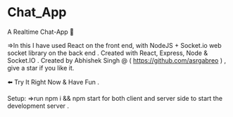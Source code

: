 # Chat_App

A Realtime Chat-App 💬

=>In this I have used React on the front end, with NodeJS + Socket.io web socket library on the back end .
Created with React, Express, Node & Socket.IO .
Created by Abhishek Singh @ ( https://github.com/asrgabreo ) , give a star if you like it.

⬅️ Try It Right Now & Have Fun .

Setup:
=>run npm i && npm start for both client and server side to start the development server .
